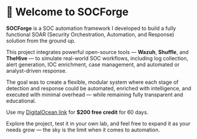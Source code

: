 # 👋 Welcome to SOCForge

**SOCForge** is a SOC automation framework I developed to build a fully functional SOAR (Security Orchestration, Automation, and Response) solution from the ground up.

This project integrates powerful open-source tools — **Wazuh**, **Shuffle**, and **TheHive** — to simulate real-world SOC workflows, including log collection, alert generation, IOC enrichment, case management, and automated or analyst-driven response.

The goal was to create a flexible, modular system where each stage of detection and response could be automated, enriched with intelligence, and executed with minimal overhead — while remaining fully transparent and educational.

 Use my [DigitalOcean link](https://m.do.co/c/e2ce5a05f701) for **$200 free credit** for 60 days.

Explore the project, test it in your own lab, and feel free to expand it as your needs grow — the sky is the limit when it comes to automation.

